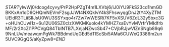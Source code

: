 $START$ylwWj0/dcog4cyvy/PrP2HpPZgT4m1LXVbj6/iJ0iYU9FkS23cd1hmGDBKKxAn1oD6QHQmNEVmF2sgJJWI4NXQklvY4kSFhswyqgDnJ2tY4XyZTMUEldR3TLiiSIIJsU0WU3SSYxqo4r7Zw7wWESRi7KF5vXSUV6ZdL32y5bxc3G+oHUhCUwI1z+6u12U06SZ0cIzXWKMKuolo4kYMHZ7xaEvYvMVrfrYMIdfrbMF/2r2XcZl1PPCVgQ84TbINTB7LXnjaNZwcSb47+CVjbRJjwVlZnSNgb89q69NnLUv/meawqmPgWk7BBdmdUqGEd5d11ScSbi5AMa6CUWxQ3386m2un5UVC9GgQ5/aKyZpw8=$END$